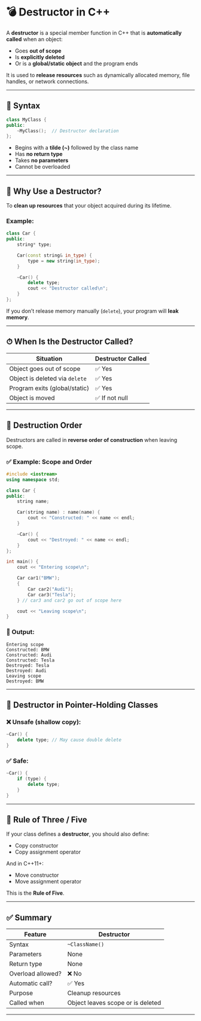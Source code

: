 # 💣 Destructor in C++

A **destructor** is a special member function in C++ that is **automatically called** when an object:

- Goes **out of scope**
- Is **explicitly deleted**
- Or is a **global/static object** and the program ends

It is used to **release resources** such as dynamically allocated memory, file handles, or network connections.

---

## 🔧 Syntax

```cpp
class MyClass {
public:
    ~MyClass();  // Destructor declaration
};
```

- Begins with a **tilde (~)** followed by the class name
- Has **no return type**
- Takes **no parameters**
- Cannot be overloaded

---

## 🧠 Why Use a Destructor?

To **clean up resources** that your object acquired during its lifetime.

### Example:

```cpp
class Car {
public:
    string* type;

    Car(const string& in_type) {
        type = new string(in_type);
    }

    ~Car() {
        delete type;
        cout << "Destructor called\n";
    }
};
```

If you don’t release memory manually (`delete`), your program will **leak memory**.

---

## ⏱ When Is the Destructor Called?

| Situation                        | Destructor Called |
|----------------------------------|-------------------|
| Object goes out of scope         | ✅ Yes            |
| Object is deleted via `delete`   | ✅ Yes            |
| Program exits (global/static)    | ✅ Yes            |
| Object is moved                  | ✅ If not null    |

---

## 🔄 Destruction Order

Destructors are called in **reverse order of construction** when leaving scope.

### ✅ Example: Scope and Order

```cpp
#include <iostream>
using namespace std;

class Car {
public:
    string name;

    Car(string name) : name(name) {
        cout << "Constructed: " << name << endl;
    }

    ~Car() {
        cout << "Destroyed: " << name << endl;
    }
};

int main() {
    cout << "Entering scope\n";

    Car car1("BMW");
    {
        Car car2("Audi");
        Car car3("Tesla");
    } // car3 and car2 go out of scope here

    cout << "Leaving scope\n";
}
```

### 🧾 Output:
```
Entering scope
Constructed: BMW
Constructed: Audi
Constructed: Tesla
Destroyed: Tesla
Destroyed: Audi
Leaving scope
Destroyed: BMW
```

---

## 🚧 Destructor in Pointer-Holding Classes

### ❌ Unsafe (shallow copy):

```cpp
~Car() {
    delete type; // May cause double delete
}
```

### ✅ Safe:

```cpp
~Car() {
    if (type) {
        delete type;
    }
}
```

---

## 📏 Rule of Three / Five

If your class defines a **destructor**, you should also define:

- Copy constructor
- Copy assignment operator

And in C++11+:

- Move constructor
- Move assignment operator

This is the **Rule of Five**.

---

## ✅ Summary

| Feature               | Destructor                 |
|-----------------------|----------------------------|
| Syntax                | `~ClassName()`             |
| Parameters            | None                       |
| Return type           | None                       |
| Overload allowed?     | ❌ No                      |
| Automatic call?       | ✅ Yes                     |
| Purpose               | Cleanup resources          |
| Called when           | Object leaves scope or is deleted |

---
